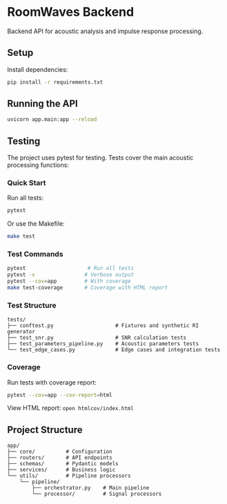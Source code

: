 # RoomWaves Backend

Backend API for acoustic analysis and impulse response processing.

## Setup

Install dependencies:
```bash
pip install -r requirements.txt
```

## Running the API

```bash
uvicorn app.main:app --reload
```

## Testing

The project uses pytest for testing. Tests cover the main acoustic processing functions:

### Quick Start

Run all tests:
```bash
pytest
```

Or use the Makefile:
```bash
make test
```

### Test Commands

```bash
pytest                    # Run all tests
pytest -v                # Verbose output
pytest --cov=app         # With coverage
make test-coverage       # Coverage with HTML report
```

### Test Structure

```
tests/
├── conftest.py                    # Fixtures and synthetic RI generator
├── test_snr.py                    # SNR calculation tests
├── test_parameters_pipeline.py    # Acoustic parameters tests
└── test_edge_cases.py             # Edge cases and integration tests
```

### Coverage

Run tests with coverage report:
```bash
pytest --cov=app --cov-report=html
```

View HTML report: `open htmlcov/index.html`

## Project Structure

```
app/
├── core/          # Configuration
├── routers/       # API endpoints
├── schemas/       # Pydantic models
├── services/      # Business logic
└── utils/         # Pipeline processors
    └── pipeline/
        ├── orchestrator.py    # Main pipeline
        └── processor/         # Signal processors
```
